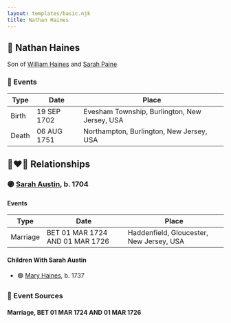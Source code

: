 ```yaml
---
layout: templates/basic.njk
title: Nathan Haines
---
```

## 🔵 Nathan Haines

Son of [William Haines](/people/5/5796916) and [Sarah Paine](/people/6/64473277)

### 📆 Events

Type | Date | Place
------ | ------ | ------
Birth | 19 SEP 1702 | Evesham Township, Burlington, New Jersey, USA
Death | 06 AUG 1751 | Northampton, Burlington, New Jersey, USA

## 👩‍❤️‍👨 Relationships

### 🟣 [Sarah Austin](/people/4/4530755), b. 1704

#### Events

Type | Date | Place
------ | ------ | ------
Marriage | BET 01 MAR 1724 AND 01 MAR 1726 | Haddenfield, Gloucester, New Jersey, USA
#### Children With Sarah Austin
* 🟣 [Mary Haines](/people/5/53194016), b. 1737
### 📰 Event Sources

#### <a id="event-83669549-2ab4-4900-83a5-009056c9c5bd"></a> Marriage, BET 01 MAR 1724 AND 01 MAR 1726

